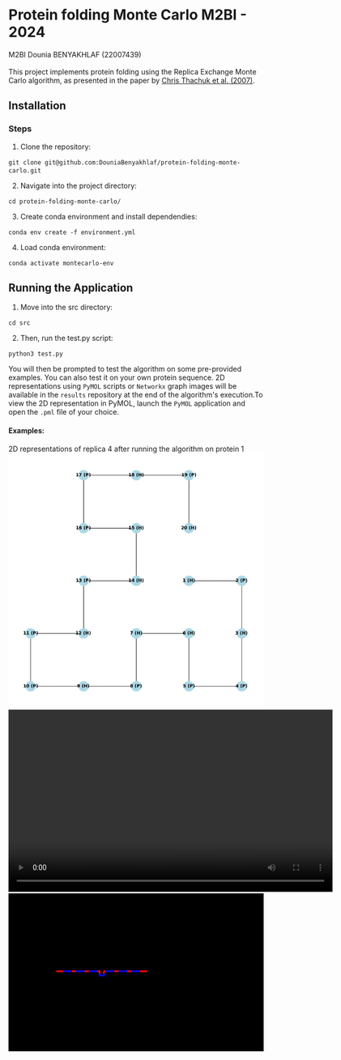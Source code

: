 Protein folding Monte Carlo
M2BI - 2024
==============
M2BI Dounia BENYAKHLAF (22007439)\
\
This project implements protein folding using the Replica Exchange Monte Carlo algorithm, as presented in the paper by [Chris Thachuk et al. (2007)](https://bmcbioinformatics.biomedcentral.com/articles/10.1186/1471-2105-8-342).

## Installation

### Steps
1. Clone the repository:
```
git clone git@github.com:DouniaBenyakhlaf/protein-folding-monte-carlo.git
```
2. Navigate into the project directory:
```
cd protein-folding-monte-carlo/
```
3. Create conda environment and install dependendies:
```
conda env create -f environment.yml
```
4. Load conda environment:
```
conda activate montecarlo-env
```
## Running the Application
1. Move into the src directory:
```
cd src
```
2. Then, run the test.py script:
```
python3 test.py
```
You will then be prompted to test the algorithm on some pre-provided examples. You can also test it on your own protein sequence. 2D representations using `PyMOL` scripts or `Networkx` graph images will be available in the `results` repository at the end of the algorithm's execution.To view the 2D representation in PyMOL, launch the `PyMOL` application and open the `.pml` file of your choice.

#### Examples:
2D representations of replica 4 after running the algorithm on protein 1
![Networkx graph](results/replica_4.png)
<video width="640" height="360" controls>
  <source src="https://example.com/video.mp4" type="video/mp4">
  Your browser does not support the video tag.
</video>
![PyMOL GIF](results/test%20gif.gif)

